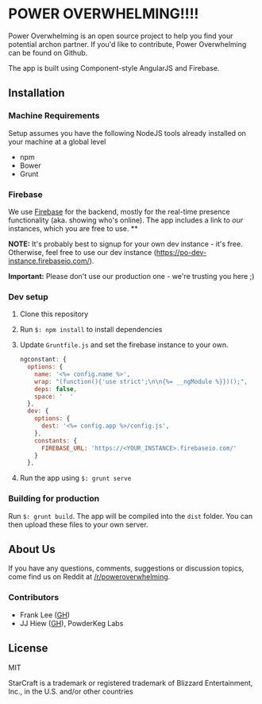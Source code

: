 # POWER OVERWHELMING!!!!

Power Overwhelming is an open source project to help you find your potential archon partner. If you'd like to contribute, Power Overwhelming can be found on Github.

The app is built using Component-style AngularJS and Firebase.  


## Installation

### Machine Requirements

Setup assumes you have the following NodeJS tools already installed on your machine at a global level

- npm
- Bower
- Grunt

### Firebase

We use [Firebase](https://www.firebase.com/) for the backend, mostly for the real-time presence functionality (aka. showing who's online). The app includes a link to _our_ instances, which you are free to use. **

**NOTE:** It's probably best to signup for your own dev instance - it's free.  Otherwise, feel free to use our dev instance (https://po-dev-instance.firebaseio.com/).

**Important:** Please don't use our production one - we're trusting you here ;)


### Dev setup

1. Clone this repository

2. Run `$: npm install` to install dependencies

3. Update `Gruntfile.js` and set the firebase instance to your own.

    ```js
    ngconstant: {
      options: {
        name: '<%= config.name %>',
        wrap: "(function(){'use strict';\n\n{%= __ngModule %}})();",
        deps: false,
        space: '  '
      },
      dev: {
        options: {
          dest: '<%= config.app %>/config.js',
        },
        constants: {
          FIREBASE_URL: 'https://<YOUR_INSTANCE>.firebaseio.com/'
        }
      },
    ```

4. Run the app using `$: grunt serve`


### Building for production

Run `$: grunt build`.  The app will be compiled into the `dist` folder. You can then upload these files to your own server.



## About Us

If you have any questions, comments, suggestions or discussion topics, come find us on Reddit at [/r/poweroverwhelming](https://www.reddit.com/r/poweroverwhelming).


### Contributors

- Frank Lee ([GH](https://github.com/lee-frank))
- JJ Hiew ([GH](https://github.com/jjhiew)), PowderKeg Labs


## License

MIT

StarCraft is a trademark or registered trademark of Blizzard Entertainment, Inc., in the U.S. and/or other countries
